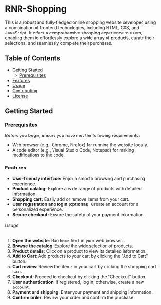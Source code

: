 # RNR-Shopping

This is a robust and fully-fledged online shopping website developed using a combination of frontend technologies, including HTML, CSS, and JavaScript. It offers a comprehensive shopping experience to users, enabling them to effortlessly explore a wide array of products, curate their selections, and seamlessly complete their purchases.

## Table of Contents

- [Getting Started](#getting-started)
  - [Prerequisites](#prerequisites)
- [Features](#features)
- [Usage](#usage)
- [Contributing](#contributing)
- [License](#license)

## Getting Started

### Prerequisites

Before you begin, ensure you have met the following requirements:

- Web browser (e.g., Chrome, Firefox) for running the website locally.
- A code editor (e.g., Visual Studio Code, Notepad) for making modifications to the code.

### Features

- **User-friendly interface:** Enjoy a smooth browsing and purchasing experience.
- **Product catalog:** Explore a wide range of products with detailed information.
- **Shopping cart:** Easily add or remove items from your cart.
- **User registration and login (optional):** Create an account for a personalized experience.
- **Secure checkout:** Ensure the safety of your payment information.

###### Usage

1. **Open the website**: Run `home.html` in your web browser.
2. **Browse the catalog**: Explore the wide selection of products.
3. **Product details**: Click on a product to view its detailed information.
4. **Add to Cart**: Add products to your cart by clicking the "Add to Cart" button.
5. **Cart review**: Review the items in your cart by clicking the shopping cart icon.
6. **Checkout**: Proceed to checkout by clicking the "Checkout" button.
7. **User authentication**: If registered, log in; otherwise, create a new account.
8. **Payment and shipping**: Enter your payment and shipping information.
9. **Confirm order**: Review your order and confirm the purchase.
